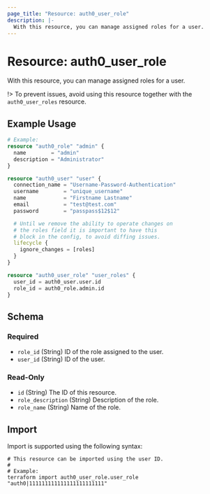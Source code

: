 ```yaml
---
page_title: "Resource: auth0_user_role"
description: |-
  With this resource, you can manage assigned roles for a user.
---
```


# Resource: auth0_user_role

With this resource, you can manage assigned roles for a user.

!> To prevent issues, avoid using this resource together with the `auth0_user_roles` resource.

## Example Usage

```terraform
# Example:
resource "auth0_role" "admin" {
  name        = "admin"
  description = "Administrator"
}

resource "auth0_user" "user" {
  connection_name = "Username-Password-Authentication"
  username        = "unique_username"
  name            = "Firstname Lastname"
  email           = "test@test.com"
  password        = "passpass$12$12"

  # Until we remove the ability to operate changes on
  # the roles field it is important to have this
  # block in the config, to avoid diffing issues.
  lifecycle {
    ignore_changes = [roles]
  }
}

resource "auth0_user_role" "user_roles" {
  user_id = auth0_user.user.id
  role_id = auth0_role.admin.id
}
```

<!-- schema generated by tfplugindocs -->
## Schema

### Required

- `role_id` (String) ID of the role assigned to the user.
- `user_id` (String) ID of the user.

### Read-Only

- `id` (String) The ID of this resource.
- `role_description` (String) Description of the role.
- `role_name` (String) Name of the role.

## Import

Import is supported using the following syntax:

```shell
# This resource can be imported using the user ID.
#
# Example:
terraform import auth0_user_role.user_role "auth0|111111111111111111111111"
```
